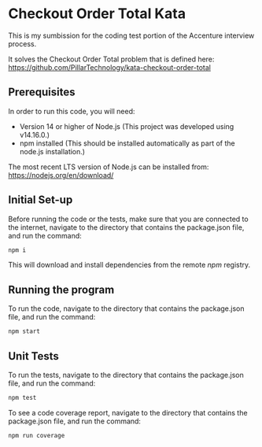 # Checkout Order Total Kata

This is my sumbission for the coding test portion of the Accenture interview process.

It solves the Checkout Order Total problem that is defined here: https://github.com/PillarTechnology/kata-checkout-order-total

## Prerequisites

In order to run this code, you will need:

  - Version 14 or higher of Node.js (This project was developed using v14.16.0.)
  - npm installed (This should be installed automatically as part of the node.js installation.)

  The most recent LTS version of Node.js can be installed from: https://nodejs.org/en/download/

## Initial Set-up

Before running the code or the tests, make sure that you are connected to the internet, navigate to the directory that contains the package.json file, and run the command:

```bash
npm i
```

This will download and install dependencies from the remote _npm_ registry.

## Running the program

To run the code, navigate to the directory that contains the package.json file, and run the command:

```bash
npm start
```

## Unit Tests

To run the tests, navigate to the directory that contains the package.json file, and run the command:

```bash
npm test
```

To see a code coverage report, navigate to the directory that contains the package.json file, and run the command:

```bash
npm run coverage
```